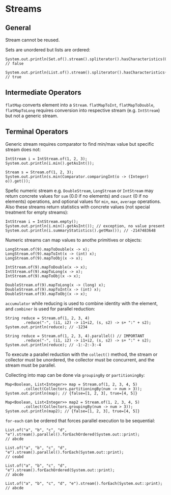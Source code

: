 # Streams

## General

Stream cannot be reused.

Sets are unordered but lists are ordered:

```text
System.out.println(Set.of().stream().spliterator().hasCharacteristics(ORDERED));
// false

System.out.println(List.of().stream().spliterator().hasCharacteristics(ORDERED));
// true
```

## Intermediate Operators

`flatMap` converts element into a `Stream`. `flatMapToInt`, `flatMapToDouble`, `flatMapToLong` requires conversion into respective stream \(e.g. `IntStream`\) but not a generic stream.

## Terminal Operators

Generic stream requires comparator to find min/max value but specific stream does not:

```text
IntStream i = IntStream.of(1, 2, 3);
System.out.println(i.min().getAsInt());

Stream s = Stream.of(1, 2, 3);
System.out.println(s.min(Comparator.comparingInt(o -> (Integer) o)).get());
```

Spefic numeric stream e.g. `DoubleStream`, `LongStream` or `IntStream` may return concrete values for `sum` \(0.0 if no elements\) and `count` \(0 if no elements\) operations, and optional values for `min`, `max`, `average` operations. Also these streams return statistics with concrete values \(not special treatment for empty streams\):

```text
IntStream i = IntStream.empty();
System.out.println(i.min().getAsInt()); // exception, no value present
System.out.println(i.summaryStatistics().getMax()); // -2147483648
```

Numeric streams can map values to anothe primitives or objects:

```text
LongStream.of(9).mapToDouble(x -> x);
LongStream.of(9).mapToInt(x -> (int) x);
LongStream.of(9).mapToObj(x -> x);

IntStream.of(9).mapToDouble(x -> x);
IntStream.of(9).mapToLong(x -> x);
IntStream.of(9).mapToObj(x -> x);

DoubleStream.of(9).mapToLong(x -> (long) x);
DoubleStream.of(9).mapToInt(x -> (int) x);
DoubleStream.of(9).mapToObj(x -> x);
```

`accumulator` while reducing is used to combine identity with the element, and `combiner` is used for parallel reduction:

```text
String reduce = Stream.of(1, 2, 3, 4)
        .reduce("-", (i1, i2) -> i1+i2, (s, s2) -> s+ ":" + s2);
System.out.println(reduce); // -1234

String reduce = Stream.of(1, 2, 3, 4).parallel() // IMPORTANT
        .reduce("-", (i1, i2) -> i1+i2, (s, s2) -> s+ ":" + s2);
System.out.println(reduce); // -1:-2:-3:-4
```

To execute a parallel reduction with the `collect()` method, the stream or collector must be unordered, the collector must be concurrent, and the stream must be parallel.

Collecting into map can be done via `groupingBy` or `partitioningBy`:

```text
Map<Boolean, List<Integer>> map = Stream.of(1, 2, 3, 4, 5)
        .collect(Collectors.partitioningBy(num -> num > 3));
System.out.println(map); // {false=[1, 2, 3], true=[4, 5]}

Map<Boolean, List<Integer>> map2 = Stream.of(1, 2, 3, 4, 5)
        .collect(Collectors.groupingBy(num -> num > 3));
System.out.println(map2); // {false=[1, 2, 3], true=[4, 5]}
```

`for-each` can be ordered that forces parallel execution to be sequential:

```text
List.of("a", "b", "c", "d", "e").stream().parallel().forEachOrdered(System.out::print);
// abcde

List.of("a", "b", "c", "d", "e").stream().parallel().forEach(System.out::print);
// ceabd

List.of("a", "b", "c", "d", "e").stream().forEachOrdered(System.out::print);
// abcde

List.of("a", "b", "c", "d", "e").stream().forEach(System.out::print);
// abcde
```




